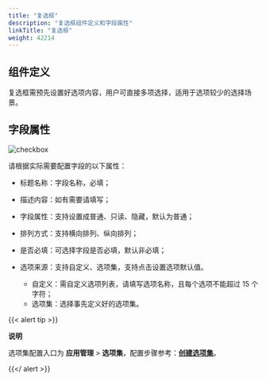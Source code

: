 ```yaml
---
title: "复选框"
description: "复选框组件定义和字段属性"
linkTitle: "复选框"
weight: 42214
---
```


## 组件定义

复选框需预先设置好选项内容，用户可直接多项选择，适用于选项较少的选择场景。

## 字段属性

![checkbox](https://raw.githubusercontent.com/quanxiang-cloud/website/main/static/images/zh/docs/manual/component/checkbox.png)

请根据实际需要配置字段的以下属性：

- 标题名称：字段名称，必填；

- 描述内容：如有需要请填写；

- 字段属性：支持设置成普通、只读、隐藏，默认为普通；

- 排列方式：支持横向排列、纵向排列；

- 是否必填：可选择字段是否必填，默认非必填；

- 选项来源：支持自定义、选项集，支持点击设置选项默认值。

  - 自定义：需自定义选项列表，请填写选项名称，且每个选项不能超过 15 个字符；
  - 选项集：选择事先定义好的选项集。

{{< alert tip >}}

**说明**

选项集配置入口为 **应用管理** > **选项集**，配置步骤参考：[**创建选项集**](https://github.com/quanxiang-cloud/website/blob/main/content/zh/docs/manual/option_set.md)。

{{</ alert >}}

